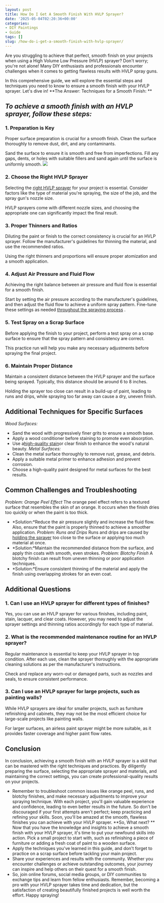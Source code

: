 ```yaml
---
layout: post
title: How Do I Get A Smooth Finish With HVLP Sprayer?
date: '2025-05-04T02:20:36+00:00'
categories:
- DIY Paintings
- Guide
tags: []
slug: /how-do-i-get-a-smooth-finish-with-hvlp-sprayer/
---
```


Are you struggling to achieve that perfect, smooth finish on your projects when using a High Volume Low Pressure (HVLP) sprayer? Don't worry; you're not alone! Many DIY enthusiasts and professionals encounter challenges when it comes to getting flawless results with HVLP spray guns.

In this comprehensive guide, we will explore the essential steps and techniques you need to know to ensure a smooth finish with your HVLP sprayer. Let's dive in!
**The Answer: Techniques for a Smooth Finish: **
## *To achieve a smooth finish with an HVLP sprayer, follow these steps:*
### **1. Preparation is Key**
Proper surface preparation is crucial for a smooth finish. Clean the surface thoroughly to remove dust, dirt, and any contaminants.

Sand the surface to ensure it is smooth and free from imperfections. Fill any gaps, dents, or holes with suitable fillers and sand again until the surface is uniformly smooth.
![](/assets/img/03/How-Do-I-Get-A-Smooth-Finish-With-HVLP-Sprayer-300x200.jpg)
### **2. Choose the Right HVLP Sprayer**
Selecting the
[right HVLP sprayer](https://pestpolicy.com/best-hvlp-paint-sprayer-for-latex-paint/)
for your project is essential. Consider factors like the type of material you're spraying, the size of the job, and the spray gun's nozzle size.

HVLP sprayers come with different nozzle sizes, and choosing the appropriate one can significantly impact the final result.
### **3. Proper Thinners and Ratios**
Diluting the paint or finish to the correct consistency is crucial for an HVLP sprayer. Follow the manufacturer's guidelines for thinning the material, and use the recommended ratios.

Using the right thinners and proportions will ensure proper atomization and a smooth application.
### **4. Adjust Air Pressure and Fluid Flow**
Achieving the right balance between air pressure and fluid flow is essential for a smooth finish.

Start by setting the air pressure according to the manufacturer's guidelines, and then adjust the fluid flow to achieve a uniform spray pattern. Fine-tune these settings as needed
[throughout the spraying process](https://pestpolicy.com/how-to-clean-an-hvlp-spray-gun/)
.
### **5. Test Spray on a Scrap Surface**
Before applying the finish to your project, perform a test spray on a scrap surface to ensure that the spray pattern and consistency are correct.

This practice run will help you make any necessary adjustments before spraying the final project.
### **6. Maintain Proper Distance**
Maintain a consistent distance between the HVLP sprayer and the surface being sprayed. Typically, this distance should be around 6 to 8 inches.

Holding the sprayer too close can result in a build-up of paint, leading to runs and drips, while spraying too far away can cause a dry, uneven finish.
## **Additional Techniques for Specific Surfaces**
*Wood Surfaces:*
- Sand the wood with progressively finer grits to ensure a smooth base.
- Apply a wood conditioner before staining to promote even absorption.
- Use a[high-quality stain](https://pestpolicy.com/best-hvlp-paint-sprayer-for-cabinets/)or clear finish to enhance the wood's natural beauty.
*Metal Surfaces:*
- Clean the metal surface thoroughly to remove rust, grease, and debris.
- Apply a suitable metal primer to enhance adhesion and prevent corrosion.
- Choose a high-quality paint designed for metal surfaces for the best results.
## **Common Challenges and Troubleshooting**
*Problem: Orange Peel Effect*
The orange peel effect refers to a textured surface that resembles the skin of an orange. It occurs when the finish dries too quickly or when the paint is too thick.
- *Solution:*Reduce the air pressure slightly and increase the fluid flow. Also, ensure that the paint is properly thinned to achieve a smoother application.
*Problem: Runs and Drips*
Runs and drips are caused by
[holding the sprayer](https://pestpolicy.com/best-hvlp-spray-gun-for-woodworking/)
too close to the surface or applying too much material at once.
- *Solution:*Maintain the recommended distance from the surface, and apply thin coats with smooth, even strokes.
*Problem: Blotchy Finish*
A blotchy finish can result from uneven thinning or poor application techniques.
- *Solution:*Ensure consistent thinning of the material and apply the finish using overlapping strokes for an even coat.
## **Additional Questions**
### **1. Can I use an HVLP sprayer for different types of finishes?**
Yes, you can use an HVLP sprayer for various finishes, including paint, stain, lacquer, and clear coats. However, you may need to adjust the sprayer settings and thinning ratios accordingly for each type of material.
### **2. What is the recommended maintenance routine for an HVLP sprayer?**
Regular maintenance is essential to keep your HVLP sprayer in top condition. After each use, clean the sprayer thoroughly with the appropriate cleaning solutions as per the manufacturer's instructions.

Check and replace any worn-out or damaged parts, such as nozzles and seals, to ensure consistent performance.
### **3. Can I use an HVLP sprayer for large projects, such as painting walls?**
While HVLP sprayers are ideal for smaller projects, such as furniture refinishing and cabinets, they may not be the most efficient choice for large-scale projects like painting walls.

For larger surfaces, an airless paint sprayer might be more suitable, as it provides faster coverage and higher paint flow rates.
## **Conclusion**
In conclusion, achieving a smooth finish with an HVLP sprayer is a skill that can be mastered with the right techniques and practices. By diligently preparing the surface, selecting the appropriate sprayer and materials, and maintaining the correct settings, you can create professional-quality results on your projects.
- Remember to troubleshoot common issues like orange peel, runs, and blotchy finishes, and make necessary adjustments to improve your spraying technique.
With each project, you'll gain valuable experience and confidence, leading to even better results in the future. So don't be discouraged if your first attempts aren't perfect; keep practicing and refining your skills. Soon, you'll be amazed at the smooth, flawless finishes you can achieve with your HVLP sprayer.
**So, What next? **
Now that you have the knowledge and insights to achieve a smooth finish with your HVLP sprayer, it's time to put your newfound skills into action. Pick a small project to start with, such as refinishing a piece of furniture or adding a fresh coat of paint to a wooden surface.
- Apply the techniques you've learned in this guide, and don't forget to practice on a scrap surface before tackling your main project.
- Share your experiences and results with the community. Whether you encounter challenges or achieve outstanding outcomes, your journey can inspire and help others on their quest for a smooth finish.
- So, join online forums, social media groups, or DIY communities to exchange tips and learn from fellow enthusiasts.
Remember, becoming a pro with your HVLP sprayer takes time and dedication, but the satisfaction of creating beautifully finished projects is well worth the effort. Happy spraying!
